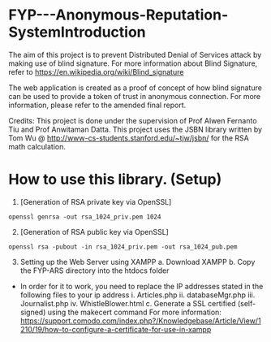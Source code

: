 # FYP---Anonymous-Reputation-SystemIntroduction
The aim of this project is to prevent Distributed Denial of Services attack by making use of blind signature. 
For more information about Blind Signature, refer to https://en.wikipedia.org/wiki/Blind_signature

The web application is created as a proof of concept of how blind signature can be used to provide a token of trust in anonymous connection. For more information, please refer to the amended final report. 

Credits: 
This project is done under the supervision of Prof Alwen Fernanto Tiu and Prof Anwitaman Datta. 
This project uses the JSBN library written by Tom Wu @ http://www-cs-students.stanford.edu/~tjw/jsbn/ for the RSA math calculation. 

How to use this library. (Setup)
=======================
1. [Generation of RSA private key via OpenSSL] 
```
openssl genrsa -out rsa_1024_priv.pem 1024
```
2. [Generation of RSA public key via OpenSSL] 
```
openssl rsa -pubout -in rsa_1024_priv.pem -out rsa_1024_pub.pem
```
3. Setting up the Web Server using XAMPP 
a. Download XAMPP 
b. Copy the FYP-ARS directory into the htdocs folder 
- In order for it to work, you need to replace the IP addresses stated in the following files to your ip address
  i. Articles.php
 ii. databaseMgr.php
iii. Journalist.php
 iv. WhistleBlower.html
c. Generate a SSL certified (self-signed) using the makecert command 
For more information:
https://support.comodo.com/index.php?/Knowledgebase/Article/View/1210/19/how-to-configure-a-certificate-for-use-in-xampp
```